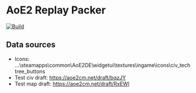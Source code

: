 # AoE2 Replay Packer

[![Build](https://github.com/ZetaTwo/aoe2replaypacker/actions/workflows/build-commits.yaml/badge.svg)](https://github.com/ZetaTwo/aoe2replaypacker/actions/workflows/build-commits.yaml)

## Data sources

- Icons: ...\steamapps\common\AoE2DE\widgetui\textures\ingame\icons\civ_techtree_buttons
- Test civ draft: https://aoe2cm.net/draft/bqzJY
- Test map draft: https://aoe2cm.net/draft/RxEWl
